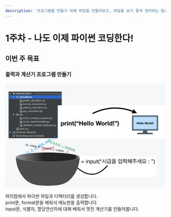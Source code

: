 ```yaml
---
description: '프로그램을 만들기 위해 파일을 만들어보고, 파일을 보기 좋게 정리하는 법과 간단한 계산기를 만들어봅니다.'
---
```


# 1주차 - 나도 이제 파이썬 코딩한다!

## 이번 주 목표 

### 출력과 계산기 프로그램 만들기 

![](../.gitbook/assets/image%20%28119%29.png)

파이참에서 파이썬 파일과 디렉터리를 생성합니다.  
print문, format문을 배워서 메뉴판을 출력합니다.  
input문, 식별자, 할당연산자에 대해 배워서 멋진 계산기를 만들어봅니다.

